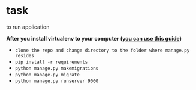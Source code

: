 # task
to run application


**After you install virtualenv to your computer ([you can use this guide](https://packaging.python.org/guides/installing-using-pip-and-virtual-environments/))**

* `clone the repo and change directory to the folder where manage.py resides` 
* `pip install -r requirements` 
* `python manage.py makemigrations` 
* `python manage.py migrate`
* `python manage.py runserver 9000`
